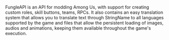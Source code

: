 FungleAPI is an API for modding Among Us, with support for creating custom roles, skill buttons, teams, RPCs. It also contains an easy translation system that allows you to translate text through StringName to all languages ​​supported by the game and files that allow the persistent loading of images, audios and animations, keeping them available throughout the game's execution.
